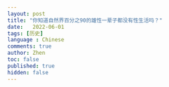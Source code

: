 ```yaml
---
layout: post
title: "你知道自然界百分之90的雄性一辈子都没有性生活吗？"
date:   2022-06-01
tags: [历史]
language : Chinese
comments: true
author: Zhen
toc: false
published: true
hidden: false
---
```

<!--stackedit_data:
eyJoaXN0b3J5IjpbMTU5NTgwMjUzNF19
-->